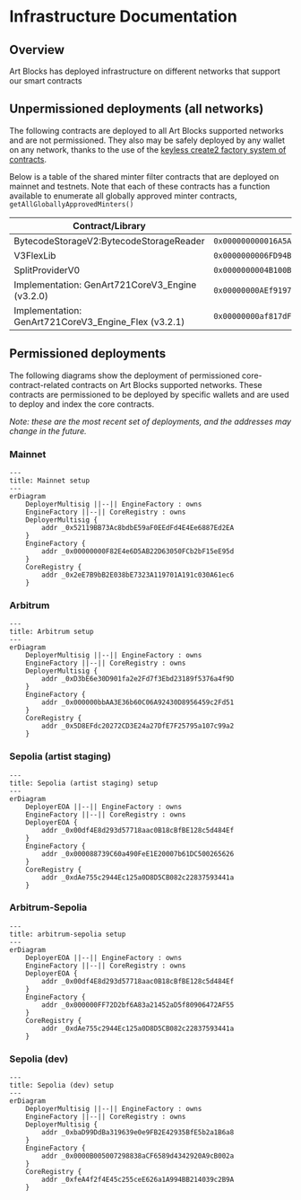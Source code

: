 # Infrastructure Documentation

## Overview

Art Blocks has deployed infrastructure on different networks that support our smart contracts

## Unpermissioned deployments (all networks)

The following contracts are deployed to all Art Blocks supported networks and are not permissioned. They also may be safely deployed by any wallet on any network, thanks to the use of the [keyless create2 factory system of contracts](./README.md#keyless-create2-factory).

Below is a table of the shared minter filter contracts that are deployed on mainnet and testnets. Note that each of these contracts has a function available to enumerate all globally approved minter contracts, `getAllGloballyApprovedMinters()`

| Contract/Library                                     | Address                                      |
| ---------------------------------------------------- | -------------------------------------------- |
| BytecodeStorageV2:BytecodeStorageReader              | `0x000000000016A5A5ff2FA7799C4BEe89bA59B74e` |
| V3FlexLib                                            | `0x0000000006FD94B22fb33164322019750E854f96` |
| SplitProviderV0                                      | `0x0000000004B100B47f061968a387c82702AFe946` |
| Implementation: GenArt721CoreV3_Engine (v3.2.0)      | `0x00000000AEf91971cc6251936Ec6568B23b55342` |
| Implementation: GenArt721CoreV3_Engine_Flex (v3.2.1) | `0x00000000af817dFBc2b3006E365D2eFef1953334` |

## Permissioned deployments

The following diagrams show the deployment of permissioned core-contract-related contracts on Art Blocks supported networks. These contracts are permissioned to be deployed by specific wallets and are used to deploy and index the core contracts.

_Note: these are the most recent set of deployments, and the addresses may change in the future._

### Mainnet

```mermaid
---
title: Mainnet setup
---
erDiagram
    DeployerMultisig ||--|| EngineFactory : owns
    EngineFactory ||--|| CoreRegistry : owns
    DeployerMultisig {
        addr _0x52119BB73Ac8bdbE59aF0EEdFd4E4Ee6887Ed2EA
    }
    EngineFactory {
        addr _0x00000000F82E4e6D5AB22D63050FCb2bF15eE95d
    }
    CoreRegistry {
        addr _0x2eE7B9bB2E038bE7323A119701A191c030A61ec6
    }
```

### Arbitrum

```mermaid
---
title: Arbitrum setup
---
erDiagram
    DeployerMultisig ||--|| EngineFactory : owns
    EngineFactory ||--|| CoreRegistry : owns
    DeployerMultisig {
        addr _0xD3bE6e30D901fa2e2Fd7f3Ebd23189f5376a4f9D
    }
    EngineFactory {
        addr _0x000000bbAA3E36b60C06A92430D8956459c2Fd51
    }
    CoreRegistry {
        addr _0x5D8EFdc20272CD3E24a27DfE7F25795a107c99a2
    }
```

### Sepolia (artist staging)

```mermaid
---
title: Sepolia (artist staging) setup
---
erDiagram
    DeployerEOA ||--|| EngineFactory : owns
    EngineFactory ||--|| CoreRegistry : owns
    DeployerEOA {
        addr _0x00df4E8d293d57718aac0B18cBfBE128c5d484Ef
    }
    EngineFactory {
        addr _0x000088739C60a490FeE1E20007b61DC500265626
    }
    CoreRegistry {
        addr _0xdAe755c2944Ec125a0D8D5CB082c22837593441a
    }
```

### Arbitrum-Sepolia

```mermaid
---
title: arbitrum-sepolia setup
---
erDiagram
    DeployerEOA ||--|| EngineFactory : owns
    EngineFactory ||--|| CoreRegistry : owns
    DeployerEOA {
        addr _0x00df4E8d293d57718aac0B18cBfBE128c5d484Ef
    }
    EngineFactory {
        addr _0x000000FF72D2bf6A83a21452aD5f80906472AF55
    }
    CoreRegistry {
        addr _0xdAe755c2944Ec125a0D8D5CB082c22837593441a
    }
```

### Sepolia (dev)

```mermaid
---
title: Sepolia (dev) setup
---
erDiagram
    DeployerMultisig ||--|| EngineFactory : owns
    EngineFactory ||--|| CoreRegistry : owns
    DeployerMultisig {
        addr _0xbaD99DdBa319639e0e9FB2E42935BfE5b2a1B6a8
    }
    EngineFactory {
        addr _0x0000B005007298838aCF6589d4342920A9cB002a
    }
    CoreRegistry {
        addr _0xfeA4f2f4E45c255ceE626a1A994BB214039c2B9A
    }
```
